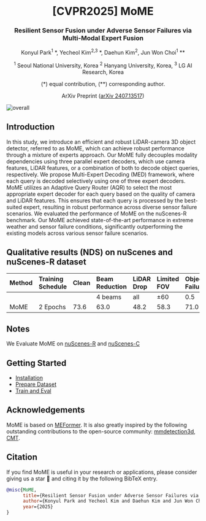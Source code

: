 <div align="center">
<h1>[CVPR2025] MoME </h1>
<h3>Resilient Sensor Fusion under Adverse Sensor Failures via Multi-Modal Expert Fusion</h3>

Konyul Park<sup>1</sup> \*, Yecheol Kim<sup>2,3</sup> \*, Daehun Kim<sup>2</sup>, Jun Won Choi<sup>1</sup> \**
 
<sup>1</sup> Seoul National University, Korea <sup>2</sup> Hanyang University, Korea, <sup>3</sup> LG AI Research, Korea

(\*) equal contribution, (\**) corresponding author.

ArXiv Preprint ([arXiv 2407.13517](https://arxiv.org/abs/2503.19776))
</div>

![overall](assets/ov.png "framework")

## Introduction
In this study, we introduce an efficient and robust LiDAR-camera 3D object detector, referred to as MoME, which can achieve robust performance through a mixture of experts approach. Our MoME fully decouples modality dependencies using three parallel expert decoders, which use camera features, LiDAR features, or a combination of both to decode object queries, respectively. We propose Multi-Expert Decoding (MED) framework, where each query is decoded selectively using one of three expert decoders. MoME utilizes an Adaptive Query Router (AQR) to select the most appropriate expert decoder for each query based on the quality of camera and LiDAR features. This ensures that each query is processed by the best-suited expert, resulting in robust performance across diverse sensor failure scenarios. We evaluated the performance of MoME on the nuScenes-R benchmark. Our MoME achieved state-of-the-art performance in extreme weather and sensor failure conditions, significantly outperforming the existing models across various sensor failure scenarios.

## Qualitative results (NDS) on nuScenes and nuScenes-R dataset 


|Method|Training Schedule|Clean|Beam Reduction|LiDAR Drop|Limited FOV|Object Failure|View Drop|Occlusion| config | weight |
|:----|:----|:----|:----|:----|:----|:----|:----|:----|:----|:----|
| | | | 4 beams | all | ±60 | 0.5 | all |  |  |  |
| MoME | 2 Epochs | 73.6 | 63.0 | 48.2 | 58.3 | 71.0 | 69.5 | 70.5 | [config](https://github.com/konyul/MoME/blob/main/projects/configs/mome/mome.py) | [weight](https://drive.google.com/file/d/1dFwy-eUrTMVJkoufT58rwvqis5lfOoEH/view?usp=sharing) |

## Notes
We Evaluate MoME on [nuScenes-R](https://github.com/ADLab-AutoDrive/lidar-camera-robust-benchmark) and [nuScenes-C](https://github.com/thu-ml/3D_Corruptions_AD)

## Getting Started
- [Installation](docs/install.md)
- [Prepare Dataset](docs/prepare_dataset.md)
- [Train and Eval](docs/train_eval.md)

## Acknowledgements

MoME is based on [MEFormer](https://github.com/hanchaa/MEFormer). It is also greatly inspired by the following outstanding contributions to the open-source community: [mmdetection3d](https://github.com/open-mmlab/mmdetection3d), [CMT](https://github.com/junjie18/CMT).

## Citation
If you find MoME is useful in your research or applications, please consider giving us a star 🌟 and citing it by the following BibTeX entry.
```bibtex
@misc{MoME,
      title={Resilient Sensor Fusion under Adverse Sensor Failures via Multi-Modal Expert Fusion}, 
      author={Konyul Park and Yecheol Kim and Daehun Kim and Jun Won Choi},
      year={2025}
}
```
